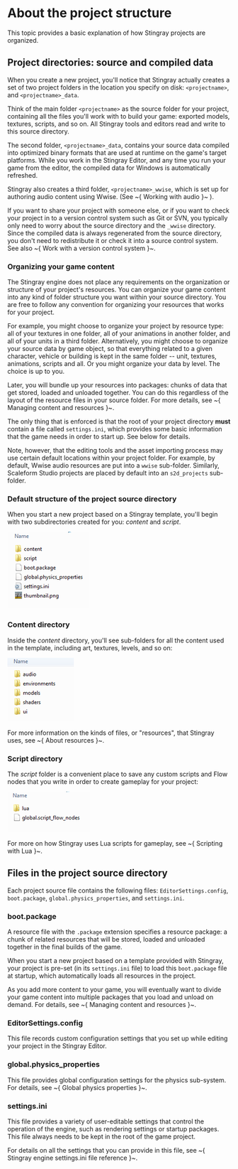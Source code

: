 # About the project structure

This topic provides a basic explanation of how Stingray projects are organized.

## Project directories: source and compiled data

When you create a new project, you'll notice that Stingray actually creates a set of two project folders in the location you specify on disk: `<projectname>`, and `<projectname>_data`.

Think of the main folder `<projectname>` as the source folder for your project, containing all the files you'll work with to build your game: exported models, textures, scripts, and so on. All Stingray tools and editors read and write to this source directory.

The second folder, `<projectname>_data`, contains your source data compiled into optimized binary formats that are used at runtime on the game's target platforms. While you work in the Stingray Editor, and any time you run your game from the editor, the compiled data for Windows is automatically refreshed.

Stingray also creates a third folder, `<projectname>_wwise`, which is set up for authoring audio content using Wwise. (See ~{ Working with audio }~  ).

If you want to share your project with someone else, or if you want to check your project in to a version control system such as Git or SVN, you typically only need to worry about the source directory and the `_wwise` directory. Since the compiled data is always regenerated from the source directory, you don't need to redistribute it or check it into a source control system. See also ~{ Work with a version control system }~.

### Organizing your game content

The Stingray engine does not place any requirements on the organization or structure of your project's resources. You can organize your game content into any kind of folder structure you want within your source directory. You are free to follow any convention for organizing your resources that works for your project.

For example, you might choose to organize your project by resource type: all of your textures in one folder, all of your animations in another folder, and all of your units in a third folder. Alternatively, you might choose to organize your source data by game object, so that everything related to a given character, vehicle or building is kept in the same folder -- unit, textures, animations, scripts and all. Or you might organize your data by level. The choice is up to you.

Later, you will bundle up your resources into packages: chunks of data that get stored, loaded and unloaded together. You can do this regardless of the layout of the resource files in your source folder. For more details, see ~{ Managing content and resources }~.

The only thing that is enforced is that the root of your project directory **must** contain a file called `settings.ini`, which provides some basic information that the game needs in order to start up. See below for details.

Note, however, that the editing tools and the asset importing process may use certain default locations within your project folder. For example, by default, Wwise audio resources are put into a `wwise` sub-folder. Similarly, Scaleform Studio projects are placed by default into an `s2d_projects` sub-folder.

### Default structure of the project source directory

When you start a new project based on a Stingray template, you'll begin with two subdirectories created for you: *content* and *script*.

![](../../images/proj_structure_01.png)

### Content directory

Inside the *content* directory, you'll see sub-folders for all the content used in the template, including art, textures, levels, and so on:

![](../../images/proj_structure_02.png)

For more information on the kinds of files, or "resources", that Stingray uses, see ~{ About resources }~.

### Script directory

The *script* folder is a convenient place to save any custom scripts and Flow nodes that you write in order to create gameplay for your project:

![](../../images/proj_structure_03.png)

For more on how Stingray uses Lua scripts for gameplay, see ~{ Scripting with Lua }~.

## Files in the project source directory

Each project source file contains the following files: `EditorSettings.config`, `boot.package`, `global.physics_properties`, and `settings.ini`.

### boot.package

A resource file with the `.package` extension specifies a resource package: a chunk of related resources that will be stored, loaded and unloaded together in the final builds of the game.

When you start a new project based on a template provided with Stingray, your project is pre-set (in its `settings.ini` file) to load this `boot.package` file at startup, which automatically loads all resources in the project.

As you add more content to your game, you will eventually want to divide your game content into multiple packages that you load and unload on demand. For details, see ~{ Managing content and resources }~.

### EditorSettings.config

This file records custom configuration settings that you set up while editing your project in the Stingray Editor.

### global.physics_properties

This file provides global configuration settings for the physics sub-system. For details, see ~{ Global physics properties }~.

### settings.ini

This file provides a variety of user-editable settings that control the operation of the engine, such as rendering settings or startup packages. This file always needs to be kept in the root of the game project.

For details on all the settings that you can provide in this file, see ~{ Stingray engine settings.ini file reference }~.
